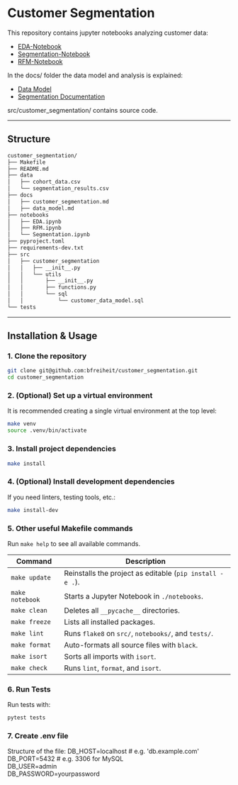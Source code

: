 # Customer Segmentation

This repository contains jupyter notebooks analyzing customer data:
- [EDA-Notebook](../notebooks/EDA.ipynb)
- [Segmentation-Notebook](../notebooks/Segmentation.ipynb)
- [RFM-Notebook](../notebooks/RFM.ipynb)

In the docs/ folder the data model and analysis is explained:  
- [Data Model](../docs/data_model.md)  
- [Segmentation Documentation](../docs/customer_segmentation.md)  

src/customer_segmentation/ contains source code.

---

## Structure
```bash
customer_segmentation/
├── Makefile
├── README.md
├── data
│   ├── cohort_data.csv
│   └── segmentation_results.csv
├── docs
│   ├── customer_segmentation.md
│   ├── data_model.md
├── notebooks
│   ├── EDA.ipynb
│   ├── RFM.ipynb
│   └── Segmentation.ipynb
├── pyproject.toml
├── requirements-dev.txt
├── src
│   ├── customer_segmentation
│   │   ├── __init__.py
│   │   └── utils
│   │       ├── __init__.py
│   │       ├── functions.py
│   │       └── sql
│   │           └── customer_data_model.sql
└── tests
```

---

## Installation & Usage

### 1. Clone the repository

```bash
git clone git@github.com:bfreiheit/customer_segmentation.git
cd customer_segmentation
```
### 2. (Optional) Set up a virtual environment
It is recommended creating a single virtual environment at the top level:
```bash
make venv
source .venv/bin/activate
```
### 3. Install project dependencies
```bash
make install
```
### 4. (Optional) Install development dependencies
If you need linters, testing tools, etc.:
```bash
make install-dev
```
### 5. Other useful Makefile commands

Run `make help` to see all available commands.

| Command         | Description                                                  |
|-----------------|--------------------------------------------------------------|
| `make update`   | Reinstalls the project as editable (`pip install -e .`).     |
| `make notebook` | Starts a Jupyter Notebook in `./notebooks`.                  |
| `make clean`    | Deletes all `__pycache__` directories.                       |
| `make freeze`   | Lists all installed packages.                                |
| `make lint`     | Runs `flake8` on `src/`, `notebooks/`, and `tests/`.         |
| `make format`   | Auto-formats all source files with `black`.                  |
| `make isort`    | Sorts all imports with `isort`.                              |
| `make check`    | Runs `lint`, `format`, and `isort`.                          |

### 6. Run Tests
Run tests with:
```bash
pytest tests
```
### 7. Create .env file
Structure of the file:
DB_HOST=localhost        # e.g. 'db.example.com'  
DB_PORT=5432             # e.g. 3306 for MySQL  
DB_USER=admin  
DB_PASSWORD=yourpassword  
